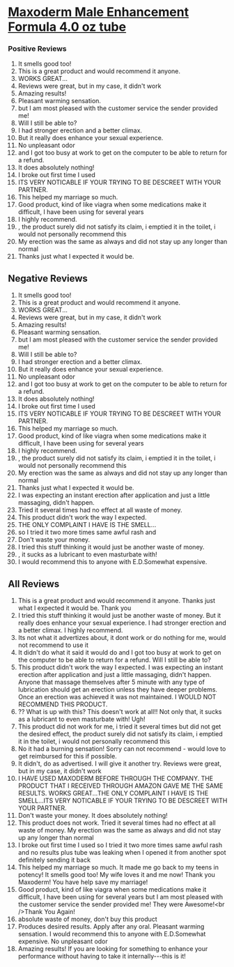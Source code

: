 # [Maxoderm Male Enhancement Formula 4.0 oz tube](https://products.checkmycream.com/products/Maxoderm-Male-Enhancement-Formula-4.0-oz-tube.html)

### Positive Reviews

<ol>
      <li>It smells good too!</li>
      <li>This is a great product and would recommend it anyone.</li>
      <li>WORKS GREAT...</li>
      <li>Reviews were great, but in my case, it didn&#x27;t work</li>
      <li>Amazing results!</li>
      <li>Pleasant warming sensation.</li>
      <li>but I am most pleased with the customer service the sender provided me!</li>
      <li>Will I still be able to?</li>
      <li>I had stronger erection and a better climax.</li>
      <li>But it really does enhance your sexual experience.</li>
      <li>No unpleasant odor</li>
      <li>and I got too busy at work to get on the computer to be able to return for a refund.</li>
      <li>It does absolutely nothing!</li>
      <li>I broke out first time I used</li>
      <li>ITS VERY NOTICABLE IF YOUR TRYING TO BE DESCREET WITH YOUR PARTNER.</li>
      <li>This helped my marriage so much.</li>
      <li>Good product, kind of like viagra when some medications make it difficult, I have been using for several years</li>
      <li>I highly recommend.</li>
      <li>, the product surely did not satisfy its claim, i emptied it in the toilet, i would not personally recommend this</li>
      <li>My erection was the same as always and did not stay up any longer than normal</li>
      <li>Thanks just what I expected it would be.</li>
</ol>


<h2>Negative Reviews</h2>
<ol>
<li> It smells good too!</li>
<li> This is a great product and would recommend it anyone.</li>
<li> WORKS GREAT...</li>
<li> Reviews were great, but in my case, it didn&#x27;t work</li>
<li> Amazing results!</li>
<li> Pleasant warming sensation.</li>
<li> but I am most pleased with the customer service the sender provided me!</li>
<li> Will I still be able to?</li>
<li> I had stronger erection and a better climax.</li>
<li> But it really does enhance your sexual experience.</li>
<li> No unpleasant odor</li>
<li> and I got too busy at work to get on the computer to be able to return for a refund.</li>
<li> It does absolutely nothing!</li>
<li> I broke out first time I used</li>
<li> ITS VERY NOTICABLE IF YOUR TRYING TO BE DESCREET WITH YOUR PARTNER.</li>
<li> This helped my marriage so much.</li>
<li> Good product, kind of like viagra when some medications make it difficult, I have been using for several years</li>
<li> I highly recommend.</li>
<li> , the product surely did not satisfy its claim, i emptied it in the toilet, i would not personally recommend this</li>
<li> My erection was the same as always and did not stay up any longer than normal</li>
<li> Thanks just what I expected it would be.</li>
<li> I was expecting an instant erection after application and just a little massaging, didn&#x27;t happen.</li>
<li> Tried it several times had no effect at all waste of money.</li>
<li> This product didn&#x27;t work the way I expected.</li>
<li> THE ONLY COMPLAINT I HAVE IS THE SMELL...</li>
<li> so I tried it two more times same awful rash and</li>
<li> Don&#x27;t waste your money.</li>
<li> I tried this stuff thinking it would just be another waste of money.</li>
<li> , it sucks as a lubricant to even masturbate with!</li>
<li> I would  recommend this to anyone with E.D.Somewhat expensive.</li>
</ol>

<h2>All Reviews</h2>

<ol>
    <li> This is a great product and would recommend it anyone. Thanks just what I expected it would be. Thank you</li>
    <li> I tried this stuff thinking it would just be another waste of money. But it really does enhance your sexual experience. I had stronger erection and a better climax. I highly recommend.</li>
    <li> Its not what it advertizes about, it dont work or do nothing for me, would not recommend to use it</li>
    <li> It didn&#x27;t do what it said it would do and I got too busy at work to get on the computer to be able to return for a refund. Will I still be able to?</li>
    <li> This product didn&#x27;t work the way I expected. I was expecting an instant erection after application and just a little massaging, didn&#x27;t happen. Anyone that massage themselves after 5 minute with any type of lubrication should get an erection unless they have deeper problems. Once an erection was achieved it was not maintained. I WOULD NOT RECOMMEND THIS PRODUCT.</li>
    <li> ??  What is up with this?  This doesn&#x27;t work at all!! Not only that, it sucks as a lubricant to even masturbate with! Ugh!</li>
    <li> This product did not work for me, i tried it several times but did not get the desired effect, the product surely did not satisfy its claim, i emptied it in the toilet, i would not personally recommend this</li>
    <li> No it had a burning sensation! Sorry can not recommend - would love to get reimbursed for this if possible.</li>
    <li> It didn&#x27;t, do as advertised.  I will give it another try.  Reviews were great, but in my case, it didn&#x27;t work</li>
    <li> I HAVE USED MAXODERM BEFORE THROUGH THE COMPANY. THE PRODUCT THAT I RECEIVED THROUGH AMAZON GAVE ME THE SAME RESULTS. WORKS GREAT...THE ONLY COMPLAINT I HAVE IS THE SMELL...ITS VERY NOTICABLE IF YOUR TRYING TO BE DESCREET WITH YOUR PARTNER.</li>
    <li> Don&#x27;t waste your money. It does absolutely nothing!</li>
    <li> This product does not work. Tried it several times had no effect at all waste of money. My erection was the same as always and did not stay up any longer than normal</li>
    <li> I broke out first time I used so I tried it two more times same awful rash and no results plus tube was leaking when I opened it from another spot definitely sending it back</li>
    <li> This helped my marriage so much. It made me go back to my teens in potency! It smells good too! My wife loves it and me now! Thank you Maxoderm! You have help save my marriage!</li>
    <li> Good product, kind of like viagra when some medications make it difficult, I have been using for several years but I am most pleased with the customer service the sender provided me! They were Awesome!&lt;br /&gt;Thank You Again!</li>
    <li> absolute waste of money, don&#x27;t buy this product</li>
    <li> Produces desired results. Apply after any oral. Pleasant warming sensation. I would  recommend this to anyone with E.D.Somewhat expensive. No unpleasant odor</li>
    <li> Amazing results! If you are looking for something to enhance your performance without having to take it internally---this is it!</li>
</ol>




